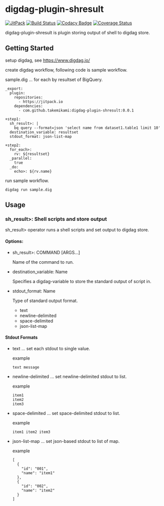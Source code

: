 # digdag-plugin-shresult

[![JitPack](https://jitpack.io/v/takemikami/digdag-plugin-shresult.svg)](https://jitpack.io/#takemikami/digdag-plugin-shresult)
[![Build Status](https://travis-ci.org/takemikami/digdag-plugin-shresult.svg?branch=master)](https://travis-ci.org/takemikami/digdag-plugin-shresult)
[![Codacy Badge](https://api.codacy.com/project/badge/Grade/3e8669ca82e243ff977d05292ed89cc2)](https://www.codacy.com/app/takemikami/digdag-plugin-shresult?utm_source=github.com&amp;utm_medium=referral&amp;utm_content=takemikami/digdag-plugin-shresult&amp;utm_campaign=Badge_Grade)
[![Coverage Status](https://coveralls.io/repos/github/takemikami/digdag-plugin-shresult/badge.svg?branch=master)](https://coveralls.io/github/takemikami/digdag-plugin-shresult?branch=master)

digdag-plugin-shresult is plugin storing output of shell to digdag store.

## Getting Started

setup digdag, see https://www.digdag.io/

create digdag workflow, following code is sample workflow.

sample.dig ... for each by resultset of BigQuery.

```
_export:
  plugin:
    repositories:
      - https://jitpack.io
    dependencies:
      - com.github.takemikami:digdag-plugin-shresult:0.0.1

+step1:
  sh_result>: |
    bq query --format=json 'select name from dataset1.table1 limit 10'
  destination_variable: resultset
  stdout_format: json-list-map

+step2:
  for_each>:
    rv: ${resultset}
  _parallel:
    true
  _do:
    echo>: ${rv.name}
```

run sample workflow.

```
digdag run sample.dig
```

## Usage

### sh_result>: Shell scripts and store output

sh_result> operator runs a shell scripts and set output to digdag store.

#### Options:

- sh_result>: COMMAND [ARGS...]

  Name of the command to run.

- destination_variable: Name

  Specifies a digdag-variable to store the standard output of script in.

- stdout_format: Name

  Type of standard output format.

   - text
   - newline-delimited
   - space-delimited
   - json-list-map

#### Stdout Formats

- text ... set each stdout to single value.

  example
  ```
  text message
  ```

- newline-delimited ... set newline-delimited stdout to list.

  example
  ```
  item1
  item2
  item3
  ```

- space-delimited ... set space-delimited stdout to list.

  example
  ```
  item1 item2 item3
  ```

- json-list-map ... set json-based stdout to list of map.

  example
  ```
  [
    {
      "id": "001",
      "name": "item1"
    },
    {
      "id": "002",
      "name": "item2"
    }
  ]
  ```
